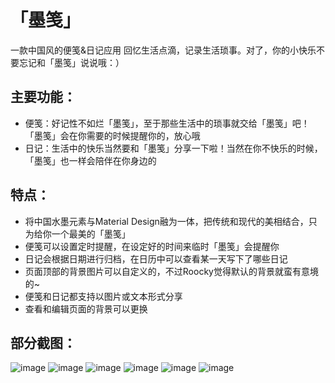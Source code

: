 # 「墨笺」
一款中国风的便笺&日记应用
回忆生活点滴，记录生活琐事。对了，你的小快乐不要忘记和「墨笺」说说哦：）

## 主要功能：

 - 便笺：好记性不如烂「墨笺」，至于那些生活中的琐事就交给「墨笺」吧！「墨笺」会在你需要的时候提醒你的，放心哦
 - 日记：生活中的快乐当然要和「墨笺」分享一下啦！当然在你不快乐的时候，「墨笺」也一样会陪伴在你身边的

## 特点：

 - 将中国水墨元素与Material Design融为一体，把传统和现代的美相结合，只为给你一个最美的「墨笺」
 - 便笺可以设置定时提醒，在设定好的时间来临时「墨笺」会提醒你
 - 日记会根据日期进行归档，在日历中可以查看某一天写下了哪些日记
 - 页面顶部的背景图片可以自定义的，不过Roocky觉得默认的背景就蛮有意境的~
 - 便笺和日记都支持以图片或文本形式分享
 - 查看和编辑页面的背景可以更换

## 部分截图：

![image](https://raw.githubusercontent.com/xroocky/MoJian/master/Screenshots/a.jpg)
![image](https://raw.githubusercontent.com/xroocky/MoJian/master/Screenshots/b.jpg)
![image](https://raw.githubusercontent.com/xroocky/MoJian/master/Screenshots/c.jpg)
![image](https://raw.githubusercontent.com/xroocky/MoJian/master/Screenshots/d.jpg)
![image](https://raw.githubusercontent.com/xroocky/MoJian/master/Screenshots/e.jpg)
![image](https://raw.githubusercontent.com/xroocky/MoJian/master/Screenshots/f.jpg)